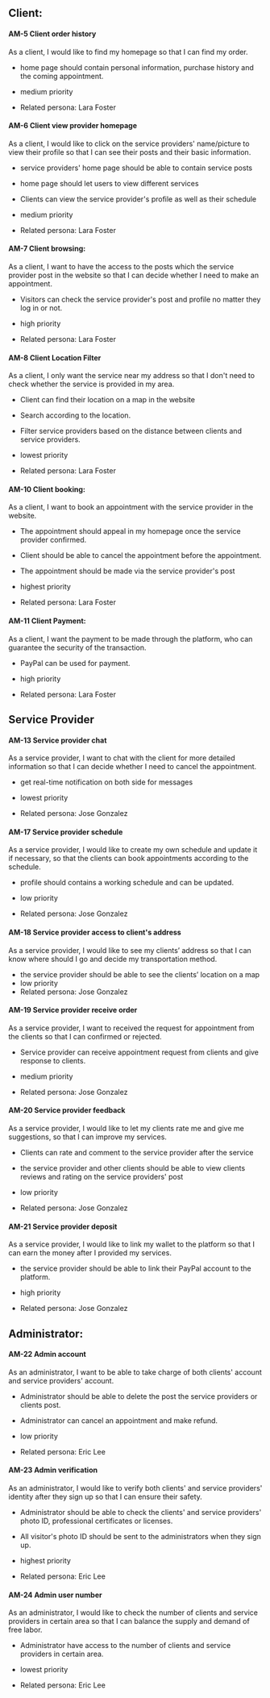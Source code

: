 ## Client:

#### AM-5 Client order history

As a client, I would like to find my homepage so that I can find my order.

- home page should contain personal information, purchase history and the coming appointment.

- medium priority
- Related persona: Lara Foster

#### AM-6 Client view provider homepage

As a client, I would like to click on the service providers' name/picture to view their profile so that I can see their posts and their basic information.	

- service providers' home page should be able to contain service posts

- home page should let users to view different services

- Clients can view the service provider's profile as well as their schedule
- medium priority
- Related persona: Lara Foster

#### AM-7 Client browsing:

As a client, I want to have the access to the posts which the service provider post in the website so that I can decide whether I need to make an appointment.

- Visitors can check the service provider's post and profile no matter they log in or not.

- high priority
- Related persona: Lara Foster

#### AM-8 Client Location Filter

As a client, I only want the service near my address so that I don't need to check whether the service is provided in my area.

- Client can find their location on a map in the website
- Search according to the location.

- Filter service providers based on the distance between clients and service providers.

- lowest priority
- Related persona: Lara Foster

#### AM-10 Client booking:

As a client, I want to book an appointment with the service provider in the website.

- The appointment should appeal in my homepage once the service provider confirmed.

- Client should be able to cancel the appointment before the appointment.

- The appointment should be made via the service provider's post

- highest priority
- Related persona: Lara Foster

#### AM-11 Client Payment:

As a client, I want the payment to be made through the platform, who can guarantee the security of the transaction.

- PayPal can be used for payment.

- high priority
- Related persona: Lara Foster


## Service Provider

#### AM-13 Service provider chat

As a service provider, I want to chat with the client for more detailed information so that I can decide whether I need to cancel the appointment. 

- get real-time notification on both side for messages

- lowest priority
- Related persona: Jose Gonzalez

#### AM-17 Service provider schedule

As a service provider, I would like to create my own schedule and update it if necessary, so that the clients can book appointments according to the schedule.	

- profile should contains a working schedule and can be updated.

- low priority
- Related persona: Jose Gonzalez


#### AM-18 Service provider access to client's address

As a service provider, I would like to see my clients’ address so that I can know where should I go and decide my transportation method.
- the service provider should be able to see the clients’ location on a map
- low priority
- Related persona: Jose Gonzalez

#### AM-19 Service provider receive order

As a service provider, I want to received the request for appointment from the clients so that I can confirmed or rejected.

- Service provider can receive appointment request from clients and give response to clients.

- medium priority
- Related persona: Jose Gonzalez

#### AM-20 Service provider feedback

As a service provider, I would like to let my clients rate me and give me suggestions, so that I can improve my services.

- Clients can rate and comment to the service provider after the service
- the service provider and other clients should be able to view clients reviews and rating on the service providers' post

- low priority
- Related persona: Jose Gonzalez

#### AM-21 Service provider deposit

As a service provider, I would like to link my wallet to the platform so that I can earn the money after I provided my services.	

- the service provider should be able to link their PayPal account to the platform.

- high priority
- Related persona: Jose Gonzalez

## Administrator:

#### AM-22 Admin account

As an administrator, I want to be able to take charge of both clients' account and service providers' account.

- Administrator should be able to delete the post the service providers or clients post.

- Administrator can cancel an appointment and make refund.

- low priority
- Related persona: Eric Lee

#### AM-23 Admin verification

As an administrator, I would like to verify both clients' and service providers' identity after they sign up so that I can ensure their safety.

- Administrator should be able to check the clients' and service providers' photo ID, professional certificates or licenses.

- All visitor's photo ID should be sent to the administrators when they sign up.

- highest priority
- Related persona: Eric Lee

#### AM-24 Admin user number

As an administrator, I would like to check the number of clients and service providers in certain area so that I can balance the supply and demand of free labor.

- Administrator have access to the number of clients and service providers in certain area.

- lowest priority
- Related persona: Eric Lee
